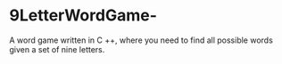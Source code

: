 # 9LetterWordGame-
A word game written in C ++, where you need to find all possible words given a set of nine letters.
